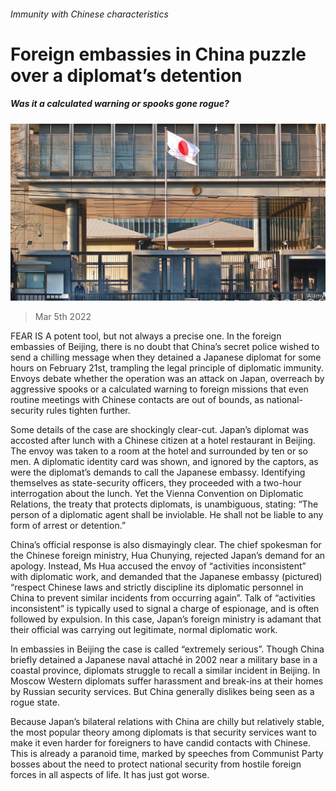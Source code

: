 ###### Immunity with Chinese characteristics

# Foreign embassies in China puzzle over a diplomat’s detention 

##### Was it a calculated warning or spooks gone rogue? 

![image](images/20220305_CNP001_0.jpg) 

> Mar 5th 2022 

FEAR IS A potent tool, but not always a precise one. In the foreign embassies of Beijing, there is no doubt that China’s secret police wished to send a chilling message when they detained a Japanese diplomat for some hours on February 21st, trampling the legal principle of diplomatic immunity. Envoys debate whether the operation was an attack on Japan, overreach by aggressive spooks or a calculated warning to foreign missions that even routine meetings with Chinese contacts are out of bounds, as national-security rules tighten further.

Some details of the case are shockingly clear-cut. Japan’s diplomat was accosted after lunch with a Chinese citizen at a hotel restaurant in Beijing. The envoy was taken to a room at the hotel and surrounded by ten or so men. A diplomatic identity card was shown, and ignored by the captors, as were the diplomat’s demands to call the Japanese embassy. Identifying themselves as state-security officers, they proceeded with a two-hour interrogation about the lunch. Yet the Vienna Convention on Diplomatic Relations, the treaty that protects diplomats, is unambiguous, stating: “The person of a diplomatic agent shall be inviolable. He shall not be liable to any form of arrest or detention.”


China’s official response is also dismayingly clear. The chief spokesman for the Chinese foreign ministry, Hua Chunying, rejected Japan’s demand for an apology. Instead, Ms Hua accused the envoy of “activities inconsistent” with diplomatic work, and demanded that the Japanese embassy (pictured) “respect Chinese laws and strictly discipline its diplomatic personnel in China to prevent similar incidents from occurring again”. Talk of “activities inconsistent” is typically used to signal a charge of espionage, and is often followed by expulsion. In this case, Japan’s foreign ministry is adamant that their official was carrying out legitimate, normal diplomatic work.

In embassies in Beijing the case is called “extremely serious”. Though China briefly detained a Japanese naval attaché in 2002 near a military base in a coastal province, diplomats struggle to recall a similar incident in Beijing. In Moscow Western diplomats suffer harassment and break-ins at their homes by Russian security services. But China generally dislikes being seen as a rogue state.

Because Japan’s bilateral relations with China are chilly but relatively stable, the most popular theory among diplomats is that security services want to make it even harder for foreigners to have candid contacts with Chinese. This is already a paranoid time, marked by speeches from Communist Party bosses about the need to protect national security from hostile foreign forces in all aspects of life. It has just got worse.

